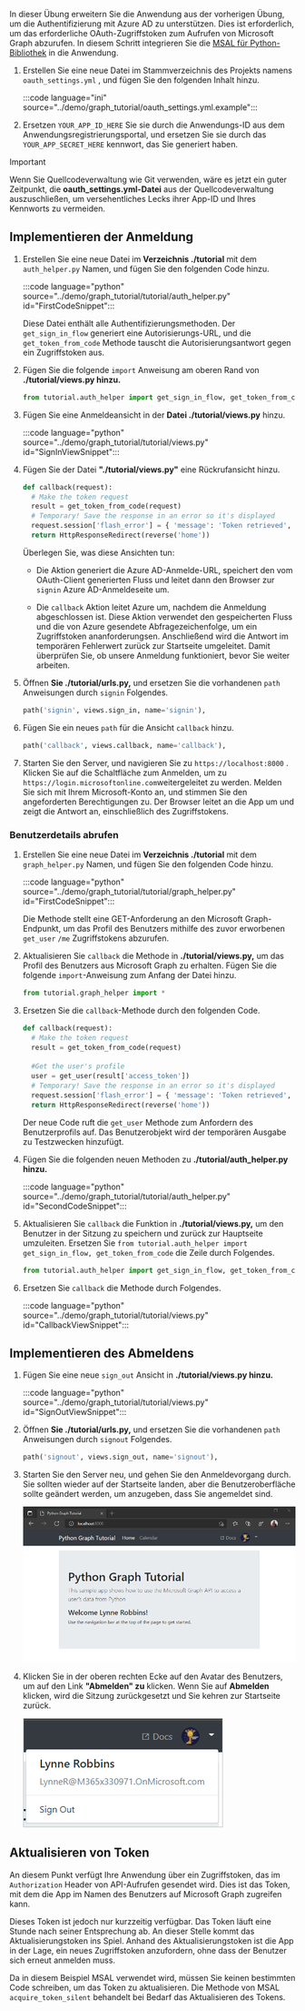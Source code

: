 <!-- markdownlint-disable MD002 MD041 -->

In dieser Übung erweitern Sie die Anwendung aus der vorherigen Übung, um die Authentifizierung mit Azure AD zu unterstützen. Dies ist erforderlich, um das erforderliche OAuth-Zugriffstoken zum Aufrufen von Microsoft Graph abzurufen. In diesem Schritt integrieren Sie die [MSAL für Python-Bibliothek](https://github.com/AzureAD/microsoft-authentication-library-for-python) in die Anwendung.

1. Erstellen Sie eine neue Datei im Stammverzeichnis des Projekts namens `oauth_settings.yml` , und fügen Sie den folgenden Inhalt hinzu.

    :::code language="ini" source="../demo/graph_tutorial/oauth_settings.yml.example":::

1. Ersetzen `YOUR_APP_ID_HERE` Sie sie durch die Anwendungs-ID aus dem Anwendungsregistrierungsportal, und ersetzen Sie sie durch das `YOUR_APP_SECRET_HERE` kennwort, das Sie generiert haben.

> [!IMPORTANT]
> Wenn Sie Quellcodeverwaltung wie Git verwenden, wäre es jetzt ein guter Zeitpunkt, die **oauth_settings.yml-Datei** aus der Quellcodeverwaltung auszuschließen, um versehentliches Lecks ihrer App-ID und Ihres Kennworts zu vermeiden.

## <a name="implement-sign-in"></a>Implementieren der Anmeldung

1. Erstellen Sie eine neue Datei im **Verzeichnis ./tutorial** mit dem `auth_helper.py` Namen, und fügen Sie den folgenden Code hinzu.

    :::code language="python" source="../demo/graph_tutorial/tutorial/auth_helper.py" id="FirstCodeSnippet":::

    Diese Datei enthält alle Authentifizierungsmethoden. Der `get_sign_in_flow` generiert eine Autorisierungs-URL, und die `get_token_from_code` Methode tauscht die Autorisierungsantwort gegen ein Zugriffstoken aus.

1. Fügen Sie die folgende `import` Anweisung am oberen Rand von **./tutorial/views.py hinzu.**

    ```python
    from tutorial.auth_helper import get_sign_in_flow, get_token_from_code
    ```

1. Fügen Sie eine Anmeldeansicht in der **Datei ./tutorial/views.py** hinzu.

    :::code language="python" source="../demo/graph_tutorial/tutorial/views.py" id="SignInViewSnippet":::

1. Fügen Sie der Datei **"./tutorial/views.py"** eine Rückrufansicht hinzu.

    ```python
    def callback(request):
      # Make the token request
      result = get_token_from_code(request)
      # Temporary! Save the response in an error so it's displayed
      request.session['flash_error'] = { 'message': 'Token retrieved', 'debug': format(result) }
      return HttpResponseRedirect(reverse('home'))
    ```

    Überlegen Sie, was diese Ansichten tun:

    - Die Aktion generiert die Azure AD-Anmelde-URL, speichert den vom OAuth-Client generierten Fluss und leitet dann den Browser zur `signin` Azure AD-Anmeldeseite um.

    - Die `callback` Aktion leitet Azure um, nachdem die Anmeldung abgeschlossen ist. Diese Aktion verwendet den gespeicherten Fluss und die von Azure gesendete Abfragezeichenfolge, um ein Zugriffstoken ananforderungsen. Anschließend wird die Antwort im temporären Fehlerwert zurück zur Startseite umgeleitet. Damit überprüfen Sie, ob unsere Anmeldung funktioniert, bevor Sie weiter arbeiten.

1. Öffnen **Sie ./tutorial/urls.py,** und ersetzen Sie die vorhandenen `path` Anweisungen durch `signin` Folgendes.

    ```python
    path('signin', views.sign_in, name='signin'),
    ```

1. Fügen Sie ein neues `path` für die Ansicht `callback` hinzu.

    ```python
    path('callback', views.callback, name='callback'),
    ```

1. Starten Sie den Server, und navigieren Sie zu `https://localhost:8000` . Klicken Sie auf die Schaltfläche zum Anmelden, um zu `https://login.microsoftonline.com`weitergeleitet zu werden. Melden Sie sich mit Ihrem Microsoft-Konto an, und stimmen Sie den angeforderten Berechtigungen zu. Der Browser leitet an die App um und zeigt die Antwort an, einschließlich des Zugriffstokens.

### <a name="get-user-details"></a>Benutzerdetails abrufen

1. Erstellen Sie eine neue Datei im **Verzeichnis ./tutorial** mit dem `graph_helper.py` Namen, und fügen Sie den folgenden Code hinzu.

    :::code language="python" source="../demo/graph_tutorial/tutorial/graph_helper.py" id="FirstCodeSnippet":::

    Die Methode stellt eine GET-Anforderung an den Microsoft Graph-Endpunkt, um das Profil des Benutzers mithilfe des zuvor erworbenen `get_user` `/me` Zugriffstokens abzurufen.

1. Aktualisieren Sie `callback` die Methode in **./tutorial/views.py,** um das Profil des Benutzers aus Microsoft Graph zu erhalten. Fügen Sie die folgende `import`-Anweisung zum Anfang der Datei hinzu.

    ```python
    from tutorial.graph_helper import *
    ```

1. Ersetzen Sie die `callback`-Methode durch den folgenden Code.

    ```python
    def callback(request):
      # Make the token request
      result = get_token_from_code(request)

      #Get the user's profile
      user = get_user(result['access_token'])
      # Temporary! Save the response in an error so it's displayed
      request.session['flash_error'] = { 'message': 'Token retrieved', 'debug': 'User: {0}\nToken: {1}'.format(user, result) }
      return HttpResponseRedirect(reverse('home'))
    ```

    Der neue Code ruft die `get_user` Methode zum Anfordern des Benutzerprofils auf. Das Benutzerobjekt wird der temporären Ausgabe zu Testzwecken hinzufügt.

1. Fügen Sie die folgenden neuen Methoden zu **./tutorial/auth_helper.py hinzu.**

    :::code language="python" source="../demo/graph_tutorial/tutorial/auth_helper.py" id="SecondCodeSnippet":::

1. Aktualisieren Sie `callback` die Funktion in **./tutorial/views.py,** um den Benutzer in der Sitzung zu speichern und zurück zur Hauptseite umzuleiten. Ersetzen Sie `from tutorial.auth_helper import get_sign_in_flow, get_token_from_code` die Zeile durch Folgendes.

    ```python
    from tutorial.auth_helper import get_sign_in_flow, get_token_from_code, store_user, remove_user_and_token, get_token
    ```

1. Ersetzen Sie `callback` die Methode durch Folgendes.

    :::code language="python" source="../demo/graph_tutorial/tutorial/views.py" id="CallbackViewSnippet":::

## <a name="implement-sign-out"></a>Implementieren des Abmeldens

1. Fügen Sie eine neue `sign_out` Ansicht in **./tutorial/views.py hinzu.**

    :::code language="python" source="../demo/graph_tutorial/tutorial/views.py" id="SignOutViewSnippet":::

1. Öffnen **Sie ./tutorial/urls.py,** und ersetzen Sie die vorhandenen `path` Anweisungen durch `signout` Folgendes.

    ```python
    path('signout', views.sign_out, name='signout'),
    ```

1. Starten Sie den Server neu, und gehen Sie den Anmeldevorgang durch. Sie sollten wieder auf der Startseite landen, aber die Benutzeroberfläche sollte geändert werden, um anzugeben, dass Sie angemeldet sind.

    ![Screenshot der Startseite nach dem Anmelden](./images/add-aad-auth-01.png)

1. Klicken Sie in der oberen rechten Ecke auf den Avatar des Benutzers, um auf den Link **"Abmelden" zu** klicken. Wenn Sie auf **Abmelden** klicken, wird die Sitzung zurückgesetzt und Sie kehren zur Startseite zurück.

    ![Screenshot des Dropdown-Menüs mit dem Link „Abmelden“](./images/add-aad-auth-02.png)

## <a name="refreshing-tokens"></a>Aktualisieren von Token

An diesem Punkt verfügt Ihre Anwendung über ein Zugriffstoken, das im `Authorization` Header von API-Aufrufen gesendet wird. Dies ist das Token, mit dem die App im Namen des Benutzers auf Microsoft Graph zugreifen kann.

Dieses Token ist jedoch nur kurzzeitig verfügbar. Das Token läuft eine Stunde nach seiner Entsprechung ab. An dieser Stelle kommt das Aktualisierungstoken ins Spiel. Anhand des Aktualisierungstoken ist die App in der Lage, ein neues Zugriffstoken anzufordern, ohne dass der Benutzer sich erneut anmelden muss.

Da in diesem Beispiel MSAL verwendet wird, müssen Sie keinen bestimmten Code schreiben, um das Token zu aktualisieren. Die Methode von MSAL `acquire_token_silent` behandelt bei Bedarf das Aktualisieren des Tokens.
